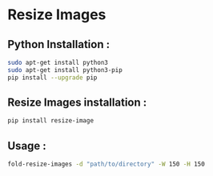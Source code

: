 # Resize Images

## Python Installation :

``` sh
sudo apt-get install python3
sudo apt-get install python3-pip
pip install --upgrade pip
```
## Resize Images installation :

``` sh
pip install resize-image
```

## Usage :

``` sh
fold-resize-images -d "path/to/directory" -W 150 -H 150
```
